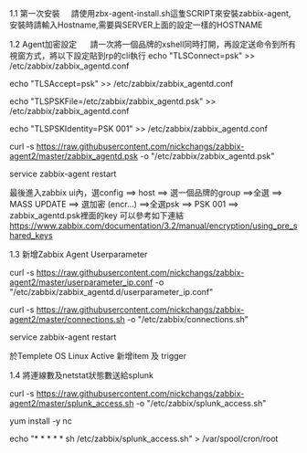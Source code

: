 1.1 第一次安裝
      請使用zbx-agent-install.sh這隻SCRIPT來安裝zabbix-agent, 安裝時請輸入Hostname,需要與SERVER上面的設定一樣的HOSTNAME

1.2 Agent加密設定
      請一次將一個品牌的xshell同時打開，再設定送命令到所有視窗方式，將以下設定貼到rp的cli執行
echo "TLSConnect=psk" >> /etc/zabbix/zabbix_agentd.conf  

echo "TLSAccept=psk" >> /etc/zabbix/zabbix_agentd.conf  

echo "TLSPSKFile=/etc/zabbix/zabbix_agentd.psk" >> /etc/zabbix/zabbix_agentd.conf   

echo "TLSPSKIdentity=PSK 001" >> /etc/zabbix/zabbix_agentd.conf   

curl -s https://raw.githubusercontent.com/nickchangs/zabbix-agent2/master/zabbix_agentd.psk -o "/etc/zabbix/zabbix_agentd.psk"

service zabbix-agent restart 

最後進入zabbix ui內，選config ==> host ==> 選一個品牌的group ==>全選 ==> MASS UPDATE ==> 選加密 (encr…) ==>全選psk ==> PSK 001 ==> zabbix_agentd.psk裡面的key
可以參考如下連結
https://www.zabbix.com/documentation/3.2/manual/encryption/using_pre_shared_keys

1.3 新增Zabbix Agent Userparameter

curl -s https://raw.githubusercontent.com/nickchangs/zabbix-agent2/master/userparameter_ip.conf -o "/etc/zabbix/zabbix_agentd.d/userparameter_ip.conf"

curl -s https://raw.githubusercontent.com/nickchangs/zabbix-agent2/master/connections.sh -o "/etc/zabbix/connections.sh"

service zabbix-agent restart

於Templete OS Linux Active 新增item 及 trigger

1.4 將連線數及netstat狀態數送給splunk

curl -s https://raw.githubusercontent.com/nickchangs/zabbix-agent2/master/splunk_access.sh -o "/etc/zabbix/splunk_access.sh"

yum install -y nc

echo "* * * * * sh /etc/zabbix/splunk_access.sh" > /var/spool/cron/root
